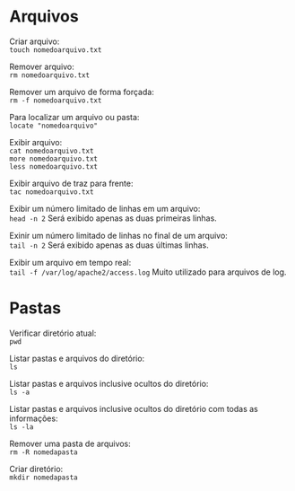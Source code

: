 # Arquivos  
Criar arquivo:  
``touch nomedoarquivo.txt``

Remover arquivo:  
``rm nomedoarquivo.txt``

Remover um arquivo de forma forçada:  
``rm -f nomedoarquivo.txt``

Para localizar um arquivo ou pasta:  
``locate "nomedoarquivo"``

Exibir arquivo:  
``cat nomedoarquivo.txt``  
``more nomedoarquivo.txt``  
``less nomedoarquivo.txt``  

Exibir arquivo de traz para frente:  
``tac nomedoarquivo.txt``

Exibir um número limitado de linhas em um arquivo:  
``head -n 2`` Será exibido apenas as duas primeiras linhas.

Exinir um número limitado de linhas no final de um arquivo:  
``tail -n 2`` Será exibido apenas as duas últimas linhas.

Exibir um arquivo em tempo real:  
``tail -f /var/log/apache2/access.log`` Muito utilizado para arquivos de log.

# Pastas  
Verificar diretório atual:  
``pwd``

Listar pastas e arquivos do diretório:  
``ls``

Listar pastas e arquivos inclusive ocultos do diretório:  
``ls -a``

Listar pastas e arquivos inclusive ocultos do diretório com todas as informações:  
``ls -la``

Remover uma pasta de arquivos:  
``rm -R nomedapasta``

Criar diretório:  
``mkdir nomedapasta``
